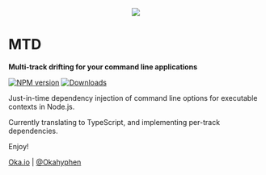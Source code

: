 <p align="center">
  <a href="https://www.npmjs.com/package/mtd">
    <img src="http://i.imgur.com/t4OEBmj.gif" />
  </a>
</p>

# MTD

**Multi-track drifting for your command line applications**

[![NPM version][npm-image]][npm-url] [![Downloads][npm-downloads]][npm-url]

Just-in-time dependency injection of command line options for executable contexts in Node.js.

Currently translating to TypeScript, and implementing per-track dependencies.

Enjoy!

[Oka.io](http://oka.io/) | [@Okahyphen](https://twitter.com/Okahyphen)

[npm-url]: https://www.npmjs.com/package/mtd
[npm-image]: http://img.shields.io/npm/v/mtd.svg
[npm-downloads]: http://img.shields.io/npm/dm/mtd.svg

[minimist]: https://www.npmjs.com/package/minimist
[license]: https://github.com/Okahyphen/mtd/blob/master/LICENSE

